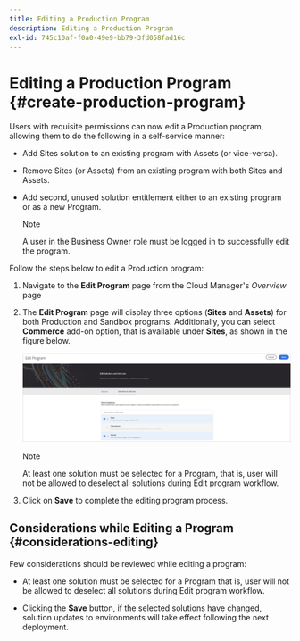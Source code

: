 ```yaml
---
title: Editing a Production Program 
description: Editing a Production Program
exl-id: 745c10af-f0a0-49e9-bb79-3fd058fad16c
---
```

# Editing a Production Program {#create-production-program}

Users with requisite permissions can now edit a Production program, allowing them to do the following in a self-service manner:

* Add Sites solution to an existing program with Assets (or vice-versa).
* Remove Sites (or Assets) from an existing program with both Sites and Assets.
* Add second, unused solution entitlement either to an existing program or as a new Program.

   >[!NOTE]
   >A user in the Business Owner role must be logged in to successfully edit the program.

Follow the steps below to edit a Production program:

1. Navigate to the **Edit Program** page from the Cloud Manager's *Overview* page

1. The **Edit Program** page will display three options (**Sites** and **Assets**) for both Production and Sandbox programs. Additionally, you can select **Commerce** add-on option, that is available under **Sites**, as shown in the figure below.

   ![](assets/edit-prg.png)

   >[!NOTE]
   >At least one solution must be selected for a Program, that is, user will not be allowed to deselect all solutions during Edit program workflow. 

1. Click on **Save** to complete the editing program  process.


## Considerations while Editing a Program {#considerations-editing}

Few considerations should be reviewed while editing a program:

* At least one solution must be selected for a Program that is, user will not be allowed to deselect all solutions during Edit program workflow. 

* Clicking the **Save** button, if the selected solutions have changed, solution updates to environments will take effect following the next deployment.
